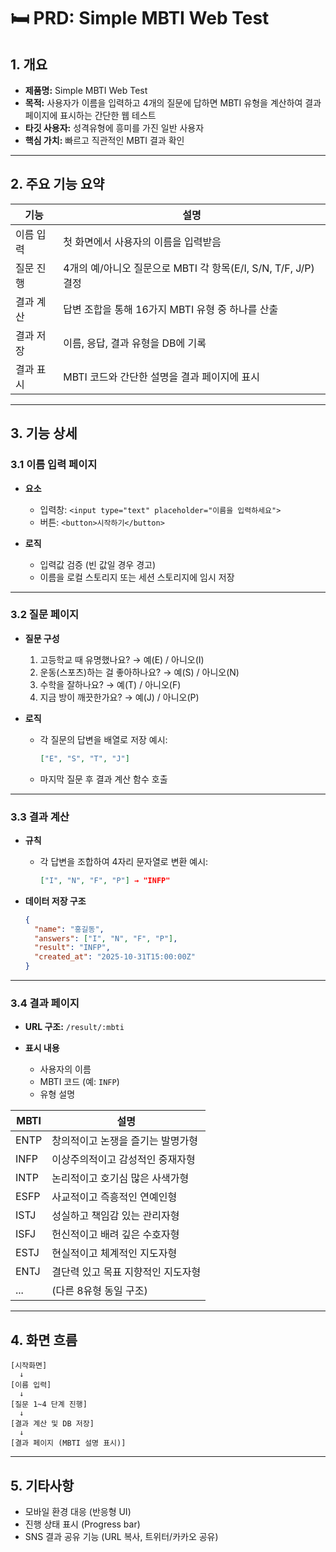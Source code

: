 # 🛏 PRD: Simple MBTI Web Test

## 1. 개요

* **제품명:** Simple MBTI Web Test
* **목적:** 사용자가 이름을 입력하고 4개의 질문에 답하면 MBTI 유형을 계산하여 결과 페이지에 표시하는 간단한 웹 테스트
* **타깃 사용자:** 성격유형에 흥미를 가진 일반 사용자
* **핵심 가치:** 빠르고 직관적인 MBTI 결과 확인

---

## 2. 주요 기능 요약

| 기능    | 설명                                              |
| ----- | ----------------------------------------------- |
| 이름 입력 | 첫 화면에서 사용자의 이름을 입력받음                            |
| 질문 진행 | 4개의 예/아니오 질문으로 MBTI 각 항목(E/I, S/N, T/F, J/P) 결정 |
| 결과 계산 | 답변 조합을 통해 16가지 MBTI 유형 중 하나를 산출                 |
| 결과 저장 | 이름, 응답, 결과 유형을 DB에 기록                           |
| 결과 표시 | MBTI 코드와 간단한 설명을 결과 페이지에 표시                     |

---

## 3. 기능 상세

### 3.1 이름 입력 페이지

* **요소**

  * 입력창: `<input type="text" placeholder="이름을 입력하세요">`
  * 버튼: `<button>시작하기</button>`
* **로직**

  * 입력값 검증 (빈 값일 경우 경고)
  * 이름을 로컬 스토리지 또는 세션 스토리지에 임시 저장

---

### 3.2 질문 페이지

* **질문 구성**

  1. 고등학교 때 유명했나요? → 예(E) / 아니오(I)
  2. 운동(스포츠)하는 걸 좋아하나요? → 예(S) / 아니오(N)
  3. 수학을 잘하나요? → 예(T) / 아니오(F)
  4. 지금 방이 깨끗한가요? → 예(J) / 아니오(P)

* **로직**

  * 각 질문의 답변을 배열로 저장
    예시:

    ```json
    ["E", "S", "T", "J"]
    ```
  * 마지막 질문 후 결과 계산 함수 호출

---

### 3.3 결과 계산

* **규칙**

  * 각 답변을 조합하여 4자리 문자열로 변환
    예시:

    ```json
    ["I", "N", "F", "P"] → "INFP"
    ```
* **데이터 저장 구조**

  ```json
  {
    "name": "홍길동",
    "answers": ["I", "N", "F", "P"],
    "result": "INFP",
    "created_at": "2025-10-31T15:00:00Z"
  }
  ```

---

### 3.4 결과 페이지

* **URL 구조:** `/result/:mbti`
* **표시 내용**

  * 사용자의 이름
  * MBTI 코드 (예: `INFP`)
  * 유형 설명

| MBTI | 설명                  |
| ---- | ------------------- |
| ENTP | 창의적이고 논쟁을 즐기는 발명가형  |
| INFP | 이상주의적이고 감성적인 중재자형   |
| INTP | 논리적이고 호기심 많은 사색가형   |
| ESFP | 사교적이고 즉흥적인 연예인형     |
| ISTJ | 성실하고 책임감 있는 관리자형    |
| ISFJ | 헌신적이고 배려 깊은 수호자형    |
| ESTJ | 현실적이고 체계적인 지도자형     |
| ENTJ | 결단력 있고 목표 지향적인 지도자형 |
| ...  | (다른 8유형 동일 구조)      |

---

## 4. 화면 흐름

```
[시작화면]
  ↓
[이름 입력]
  ↓
[질문 1~4 단계 진행]
  ↓
[결과 계산 및 DB 저장]
  ↓
[결과 페이지 (MBTI 설명 표시)]
```

---

## 5. 기타사항

* 모바일 환경 대응 (반응형 UI)
* 진행 상태 표시 (Progress bar)
* SNS 결과 공유 기능 (URL 복사, 트위터/카카오 공유)